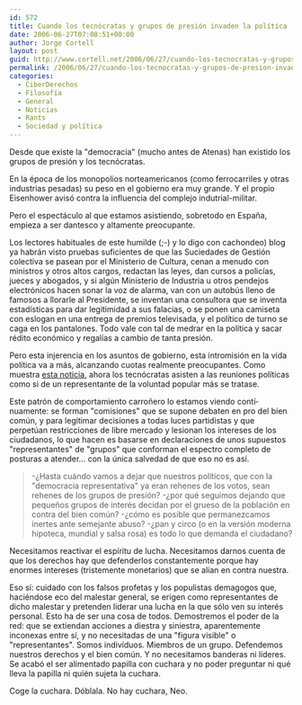 ```yaml
---
id: 572
title: Cuando los tecnócratas y grupos de presión invaden la polí­tica
date: 2006-06-27T07:08:51+00:00
author: Jorge Cortell
layout: post
guid: http://www.cortell.net/2006/06/27/cuando-los-tecnocratas-y-grupos-de-presion-invaden-la-politica/
permalink: /2006/06/27/cuando-los-tecnocratas-y-grupos-de-presion-invaden-la-politica/
categories:
  - CiberDerechos
  - Filosofí­a
  - General
  - Noticias
  - Rants
  - Sociedad y polí­tica
---
```

Desde que existe la "democracia" (mucho antes de Atenas) han existido los grupos de presión y los tecnócratas.

En la época de los monopolios norteamericanos (como ferrocarriles y otras industrias pesadas) su peso en el gobierno era muy grande. Y el propio Eisenhower avisó contra la influencia del complejo indutrial-militar.

Pero el espectáculo al que estamos asistiendo, sobretodo en España, empieza a ser dantesco y altamente preocupante.

Los lectores habituales de este humilde (;-) y lo digo con cachondeo) blog ya habrán visto pruebas suficientes de que las Suciedades de Gestión colectiva se pasean por el Ministerio de Cultura, cenan a menudo con ministros y otros altos cargos, redactan las leyes, dan cursos a policí­as, jueces y abogados, y si algún Ministerio de Industria u otros pendejos electrónicos hacen sonar la voz de alarma, van con un autobús lleno de famosos a llorarle al Presidente, se inventan una consultora que se inventa estadí­sticas para dar legitimidad a sus falacias, o se ponen una camiseta con eslogan en una entrega de premios televisada, y el polí­tico de turno se caga en los pantalones. Todo vale con tal de medrar en la polí­tica y sacar rédito económico y regalí­as a cambio de tanta presión.

Pero esta injerencia en los asuntos de gobierno, esta intromisión en la vida polí­tica va a más, alcanzando cuotas realmente preocupantes. Como muestra <a title="tecnócratas en polí­tica" target="_blank" href="http://www.elconfidencial.com/economia/noticia.asp?id=4473&edicion=22/06/2006&pass=">esta noticia</a>, ahora los tecnócratas asisten a las reuniones polí­ticas como si de un representante de la voluntad popular más se tratase.

Este patrón de comportamiento carroñero lo estamos viendo contí­nuamente: se forman "comisiones" que se supone debaten en pro del bien común, y para legitimar decisiones a todas luces partidistas y que perpetúan restricciones de libre mercado y lesionan los intereses de los ciudadanos, lo que hacen es basarse en declaraciones de unos supuestos "representantes" de "grupos" que conforman el espectro completo de posturas a atender... con la única salvedad de que eso no es así­.

> -¿Hasta cuándo vamos a dejar que nuestros polí­ticos, que con la "democracia representativa" ya eran rehenes de los votos, sean rehenes de los grupos de presión? -¿por qué seguimos dejando que pequeños grupos de interés decidan por el grueso de la población en contra del bien común? -¿cómo es posible que permanezcamos inertes ante semejante abuso? -¿pan y circo (o en la versión moderna hipoteca, mundial y salsa rosa) es todo lo que demanda el ciudadano?

Necesitamos reactivar el espí­ritu de lucha. Necesitamos darnos cuenta de que los derechos hay que defenderlos constantemente porque hay enormes intereses (tristemente monetarios) que se alí­an en contra nuestra.

Eso sí­: cuidado con los falsos profetas y los populistas demagogos que, haciéndose eco del malestar general, se erigen como representantes de dicho malestar y pretenden liderar una lucha en la que sólo ven su interés personal. Esto ha de ser una cosa de todos. Demostremos el poder de la red: que se extiendan acciones a diestra y siniestra, aparentemente inconexas entre sí­, y no necesitadas de una "figura visible" o "representantes". Somos indiví­duos. Miembros de un grupo. Defendemos nuestros derechos y el bien común. Y no necesitamos banderas ni lí­deres. Se acabó el ser alimentado papilla con cuchara y no poder preguntar ni qué lleva la papilla ni quién sujeta la cuchara.

Coge la cuchara. Dóblala. No hay cuchara, Neo.